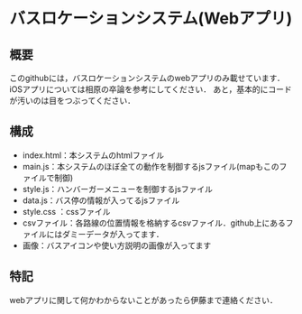# バスロケーションシステム(Webアプリ)

## 概要
このgithubには，バスロケーションシステムのwebアプリのみ載せています．
iOSアプリについては相原の卒論を参考にしてください．
あと，基本的にコードが汚いのは目をつぶってください．

## 構成
* index.html：本システムのhtmlファイル
* main.js：本システムのほぼ全ての動作を制御するjsファイル(mapもこのファイルで制御)
* style.js：ハンバーガーメニューを制御するjsファイル
* data.js：バス停の情報が入ってるjsファイル
* style.css ：cssファイル
* csvファイル：各路線の位置情報を格納するcsvファイル．github上にあるファイルにはダミーデータが入ってます．
* 画像：バスアイコンや使い方説明の画像が入ってます

## 特記
webアプリに関して何かわからないことがあったら伊藤まで連絡ください．
